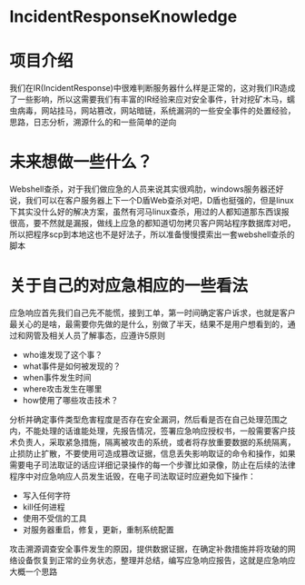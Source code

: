 # IncidentResponseKnowledge
# 项目介绍
我们在IR(IncidentResponse)中很难判断服务器什么样是正常的，这对我们IR造成了一些影响，所以这需要我们有丰富的IR经验来应对安全事件，针对挖矿木马，蠕虫病毒，网站挂马，网站篡改，网站暗链，系统漏洞的一些安全事件的处置经验，思路，日志分析，溯源什么的和一些简单的逆向
# 未来想做一些什么？
Webshell查杀，对于我们做应急的人员来说其实很鸡肋，windows服务器还好说，我们可以在客户服务器上下一个D盾Web查杀对吧，D盾也挺强的，但是linux下其实没什么好的解决方案，虽然有河马linux查杀，用过的人都知道那东西误报很高，要不然就是漏报，做线上应急的都知道切勿拷贝客户网站程序数据库对吧，所以把程序scp到本地这也不是好法子，所以准备慢慢摸索出一套webshell查杀的脚本
# 关于自己的对应急相应的一些看法
应急响应首先我们自己先不能慌，接到工单，第一时间确定客户诉求，也就是客户最关心的是啥，最需要你先做的是什么，别做了半天，结果不是用户想看到的，通过和网管及相关人员了解事态，应遵许5原则

* who谁发现了这个事？
* what事件是如何被发现的？
* when事件发生时间
* where攻击发生在哪里
* how使用了哪些攻击技术？

分析并确定事件类型危害程度是否存在安全漏洞，然后看是否在自己处理范围之内，不能处理的话谁能处理，先报告情况，签署应急响应授权书，一般需要客户技术负责人，采取紧急措施，隔离被攻击的系统，或者将存放重要数据的系统隔离，止损防止扩散，不要使用可造成篡改证据，信息丢失影响取证的命令和操作，如果需要电子司法取证的话应详细记录操作的每一个步骤比如录像，防止在后续的法律程序中对应急响应人员发生诋毁，在电子司法取证时应避免如下操作：
* 写入任何字符
* kill任何进程
* 使用不受信的工具
* 对服务器重启，修复，更新，重制系统配置

攻击溯源调查安全事件发生的原因，提供数据证据，在确定补救措施并将攻破的网络设备恢复到正常的业务状态，整理并总结，编写应急响应报告，这就是应急响应大概一个思路
